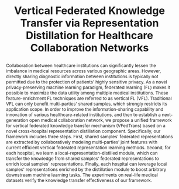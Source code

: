 ---
title:          "Vertical Federated Knowledge Transfer via Representation Distillation for Healthcare Collaboration Networks"
# date:           2023-02-11 00:01:00 +0800
selected:       true
pub:            "ACM Web Conference"
pub_date:       "2023"
abstract: >-
  Collaboration between healthcare institutions can significantly lessen the imbalance in medical resources across various geographic areas. However, directly sharing diagnostic information between institutions is typically not permitted due to the protection of patients' highly sensitive privacy. As a novel privacy-preserving machine learning paradigm, federated learning (FL) makes it possible to maximize the data utility among multiple medical institutions. These feature-enrichment FL techniques are referred to as vertical FL (VFL). Traditional VFL can only benefit multi-parties' shared samples, which strongly restricts its application scope. In order to improve the information-sharing capability and innovation of various healthcare-related institutions, and then to establish a next-generation open medical collaboration network, we propose a unified framework for vertical federated knowledge transfer mechanism (VFedTrans) based on a novel cross-hospital representation distillation component. Specifically, our framework includes three steps. First, shared samples' federated representations are extracted by collaboratively modeling multi-parties' joint features with current efficient vertical federated representation learning methods. Second, for each hospital, we learn a local-representation-distilled module, which can transfer the knowledge from shared samples' federated representations to enrich local samples' representations. Finally, each hospital can leverage local samples' representations enriched by the distillation module to boost arbitrary downstream machine learning tasks. The experiments on real-life medical datasets verify the knowledge transfer effectiveness of our framework.
# cover:          /assets/images/covers/cover1.jpg
authors:
- Chung-ju Huang
- Leye Wang
- Xiao Han
links:
  Paper: https://arxiv.org/pdf/2302.05675
---
